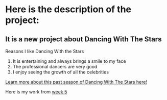 # **Here is the description of the project:**

## It is a new project about Dancing With The Stars

Reasons I like Dancing With the Stars
1. It is entertaining and always brings a smile to my face
1. The professional dancers are very good
1. I enjoy seeing the growth of all the celebrities



[Learn more about this past season of Dancing With The Stars here!](https://en.wikipedia.org/wiki/Dancing_with_the_Stars_(American_TV_series)_season_33)

Here is my work from [week 5](homework5.html)
